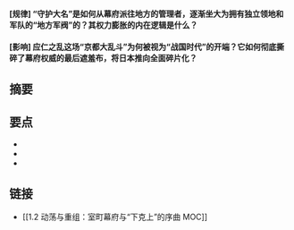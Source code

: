 #### [规律] “守护大名”是如何从幕府派往地方的管理者，逐渐坐大为拥有独立领地和军队的“地方军阀”的？其权力膨胀的内在逻辑是什么？


#### [影响] 应仁之乱这场“京都大乱斗”为何被视为“战国时代”的开端？它如何彻底撕碎了幕府权威的最后遮羞布，将日本推向全面碎片化？


## 摘要


## 要点

- 
- 
- 

## 链接

- [[1.2 动荡与重组：室町幕府与“下克上”的序曲 MOC]]
